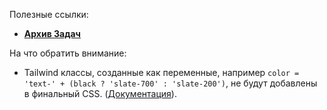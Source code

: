 
Полезные ссылки:
- [**Архив Задач**](https://github.com/nkg-17/math-tests-archive)

На что обратить внимание:
- Tailwind классы, созданные как переменные, например `color = 'text-' + (black ? 'slate-700' : 'slate-200')`, не будут добавлены в финальный CSS. ([Документация](https://tailwindcss.com/docs/content-configuration#safelisting-classes)).